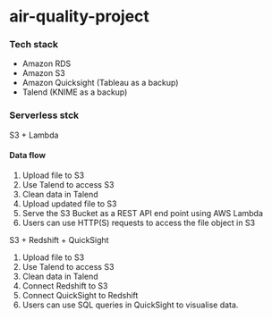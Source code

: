 # air-quality-project

### Tech stack

-	Amazon RDS
-	Amazon S3
-	Amazon Quicksight (Tableau as a backup)
-	Talend (KNIME as a backup)


### Serverless stck

S3 + Lambda
#### Data flow
1. Upload file to S3
2. Use Talend to access S3
3. Clean data in Talend
4. Upload updated file to S3
5. Serve the S3 Bucket as a REST API end point using AWS Lambda
6. Users can use HTTP(S) requests to access the file object in S3

S3 + Redshift + QuickSight

1. Upload file to S3
2. Use Talend to access S3
3. Clean data in Talend
4. Connect Redshift to S3
5. Connect QuickSight to Redshift
6. Users can use SQL queries in QuickSight to visualise data. 

